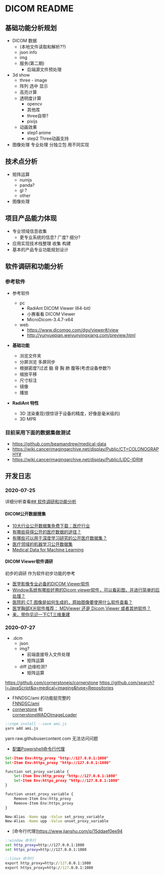 # DICOM README

## 基础功能分析规划

- DICOM 数据
  - (本地文件读取和解析??)
  - json info
  - img
  - 服务(第二期)
    - 后端源文件预处理
- 3d show
  - three - image
  - 阵列 选中 显示
  - 高亮计算
  - 透明度计算
    - opencv
    - 其他库
    - three自带?
    - pixijs
  - 动画效果
    - step1 anime
    - step2 Three动画支持
- 图像处理 专业处理 分独立包 用不同实现

## 技术点分析
- 矩阵运算
  - numjs
  - panda?
  - gl ?
  - other
- 图像处理

## 项目产品能力体现
- 专业领域信息收集
  - 更专业系统的信息? 广度? 细分?
- 应用实现技术栈整理 收集 构建
- 基本的产品专业功能规划设计

## 软件调研和功能分析
### 参考软件
- 参考软件
  - pc
    - RadiAnt DICOM Viewer (64-bit)
    - 小赛看看 DICOM Viewer
    - MicroDicom-3.4.7-x64
  - web
    - https://www.dicomgo.com/dgv/viewer#/view
    - http://yunyuepian.weiyunyingxiang.com/preview.html

- **基础功能**
  - 浏览文件夹
  - 分屏浏览 多屏同步
  - 根据密度?过滤 脑 骨 胸 肺 腹等(考虑设备参数?)
  - 缩放平移
  - 尺寸标注
  - 镜像
  - 播放
- **RadiAnt 特性**
  - 3D 渲染重现(很惊讶于设备的精度，好像是毫米级的)
  - 3D MPR


### 目前采用下面的数据集做测试
- https://github.com/beamandrew/medical-data
- https://wiki.cancerimagingarchive.net/display/Public/CT+COLONOGRAPHY#
- https://wiki.cancerimagingarchive.net/display/Public/LIDC-IDRI#

## 开发日志

### 2020-07-25
详细分析查看[## 软件调研和功能分析](#软件调研和功能分析)
#### DICOM公开数据搜集
- [10大行业公开数据集免费下载：医疗行业](https://zhuanlan.zhihu.com/p/48415813)
- [有哪些获得公开的医疗数据的途径？](https://www.zhihu.com/question/19969750)
- [有哪些可以用于深度学习研究的公开医疗数据集？](https://www.zhihu.com/question/300750833/answer/1327705112)
- [医疗领域的机器学习公开数据集](https://zhuanlan.zhihu.com/p/85443984)
- [Medical Data for Machine Learning](https://github.com/beamandrew/medical-data)
#### DICOM Viewer软件调研
初步的调研 作为软件初步功能的参考

- [医学影像专业必备的DICOM Viewer软件](https://zhuanlan.zhihu.com/p/114763438)
- [Window系统有哪些好用的Dicom viewer软件，可以看彩图，并进行简单的后处理？](https://www.zhihu.com/question/293851236/answer/488435064)
- [医院的 CT 图像是如何生成的，原始图像要使用什么软件查看？](https://www.zhihu.com/question/21207956/answer/18977885)
- [医学胸部X光软件推荐： MDViewer 还是 Dicom Viewer 或者其他软件？](https://www.zhihu.com/question/63423193/answer/223216358)
- [来，带你见识一下CT三维重建](https://blog.csdn.net/fanhenghui/article/details/51036422)

### 2020-07-27
- .dcm
  - json
  - img?
    - 前端直接导入文件处理
    - 矩阵运算
  - diff 边缘检测?
    - 矩阵运算

https://github.com/cornerstonejs/cornerstone
https://github.com/search?l=JavaScript&q=medical+imaging&type=Repositories

- FNNDSC/ami 的功能挺完整的  
  [FNNDSC/ami](https://github.com/FNNDSC/ami)
- [cornerstone](https://github.com/cornerstonejs/cornerstone) 和  
  [cornerstoneWADOImageLoader](https://github.com/cornerstonejs/cornerstoneWADOImageLoader)

```cmd
::cnpm install --save ami.js
yarn add ami.js
```

yarn raw.githubusercontent.com 无法访问问题
- [配置Powershell命令行代理](https://www.dazhuanlan.com/2019/11/20/5dd55fabe0bce/)
```cmd
Set-Item Env:http_proxy "http://127.0.0.1:1080"
Set-Item Env:https_proxy "http://127.0.0.1:1080"

function set_proxy_variable {
	Set-Item Env:http_proxy "http://127.0.0.1:1080"  
	Set-Item Env:https_proxy "http://127.0.0.1:1080" 
}

function unset_proxy_variable {
    Remove-Item Env:http_proxy
    Remove-Item Env:https_proxy
}

New-Alias -Name spp -Value set_proxy_variable
New-Alias -Name upp -Value unset_proxy_variable

```
- [命令行代理]https://www.jianshu.com/p/15ddaef0ee94
```cmd
::window 命令行
set http_proxy=http://127.0.0.1:1080
set https_proxy=http://127.0.0.1:1080

::linux 命令行
export http_proxy=http://127.0.0.1:1080
export https_proxy=http://127.0.0.1:1080
```
